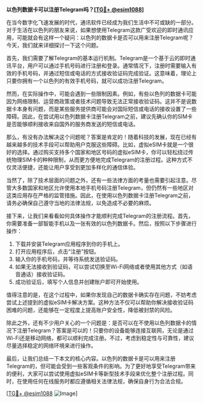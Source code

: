 **以色列数据卡可以注册Telegram吗？[[TG💪+ @esim1088](https://t.me/s/esim1088)]**

在当今数字化飞速发展的时代，通讯软件已经成为我们生活中不可或缺的一部分。对于生活在以色列的朋友来说，如果想使用Telegram这款广受欢迎的即时通讯应用，可能就会有这样一个疑问：以色列的数据卡是否可以用来注册Telegram呢？今天，我们就来详细探讨一下这个问题。

首先，我们需要了解Telegram的基本运行机制。Telegram是一个基于云的即时通讯平台，用户可以通过手机号码进行注册和登录。通常情况下，注册时需要输入有效的手机号码，并通过短信或电话的方式接收验证码完成验证。这意味着，理论上只要你拥有一个以色列的有效手机号码，就可以成功注册Telegram。

然而，在实际操作中，可能会遇到一些限制因素。例如，有些以色列的数据卡可能因为网络限制、运营商政策或者技术问题导致无法正常接收验证码。这并不是说数据卡本身有问题，而是某些服务提供商可能会对国际短信或电话的接收设置了一些障碍。因此，在尝试用以色列数据卡注册Telegram之前，建议先确认你的SIM卡是否能够顺利接收来自国外的服务商发送的短信或电话。

那么，有没有办法解决这个问题呢？答案是肯定的！随着科技的发展，现在已经有越来越多的技术手段可以帮助用户克服这些障碍。比如，虚拟eSIM卡就是一个很好的选择。通过购买支持多个国家和地区号码的虚拟eSIM卡，你可以轻松绕过传统物理SIM卡的种种限制，从而更方便地完成Telegram的注册过程。这种方式不仅灵活便捷，还能让用户享受到更加多样化的通信体验。

当然了，除了技术层面的问题之外，还有一些法律方面的考量也需要引起注意。尽管大多数国家和地区允许使用本地手机号码注册Telegram，但仍然有一些地区对这类应用存在严格的监管措施。因此，在使用以色列数据卡注册Telegram之前，请务必确保自己遵守当地的法律法规，以免造成不必要的麻烦。

接下来，让我们来看看如何具体操作才能顺利完成Telegram的注册流程。首先，你需要准备一部智能手机以及一张有效的以色列数据卡。然后，按照以下步骤进行操作：

1. 下载并安装Telegram应用程序到你的手机上。
2. 打开应用程序后，点击“注册”按钮。
3. 输入你的手机号码，并等待系统发送验证码。
4. 如果无法接收到验证码，可以尝试切换至Wi-Fi网络或者使用其他方式（如语音通话）接收验证码。
5. 成功验证后，填写个人信息并创建账户即可开始使用。

值得注意的是，在这个过程中，如果你发现自己的数据卡确实存在问题，不妨考虑尝试上述提到的虚拟eSIM卡解决方案。这种方法不仅可以帮助你解决接收验证码困难的问题，还能够在一定程度上提高账户安全性，降低被封禁的风险。

除此之外，还有不少用户关心的一个问题是：是否可以在不使用以色列数据卡的情况下注册Telegram？答案是可以的！只要你的设备能够连接互联网，无论是通过Wi-Fi还是移动网络，都可以顺利完成注册。不过，考虑到稳定性与可靠性，建议尽量选择稳定的网络环境来进行操作。

最后，让我们总结一下本文的核心内容。以色列的数据卡是可以用来注册Telegram的，但可能会受到一些客观条件的影响。为了更好地享受Telegram带来的便利，大家可以尝试使用虚拟eSIM卡等新型技术手段来优化整个注册过程。同时，在使用任何在线服务时都应遵循相关法律法规，确保自身行为合法合规。

[[TG💪+ @esim1088](https://t.me/s/esim1088) ![Image](https://i.postimg.cc/4NQfJmqS/Snipaste-2025-05-13-00-14-12.png)]